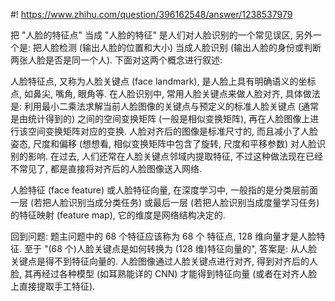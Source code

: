 #! https://www.zhihu.com/question/396162548/answer/1238537979

[comment]: <> (Answer URL: https://www.zhihu.com/question/396162548/answer/1238537979)
[comment]: <> (Question Title: dlib中，获取到的68个人脸特征是如何转换为128维向量的?)
[comment]: <> (Author Name: 采石工)
[comment]: <> (Create Time: 2020-05-22 11:52:22)

把 "人脸的特征点" 当成 "人脸的特征" 是人们对人脸识别的一个常见误区, 另外一个是: 把人脸检测 (输出人脸的位置和大小) 当成人脸识别 (输出人脸的身份或判断两张人脸是否是同一个人). 下面对这两个概念进行叙述:

人脸特征点, 又称为人脸关键点 (face landmark), 是人脸上具有明确语义的坐标点, 如鼻尖, 嘴角, 眼角等. 在人脸识别中, 常用人脸关键点来做人脸对齐, 具体做法是: 利用最小二乘法求解当前人脸图像的关键点与预定义的标准人脸关键点 (通常是由统计得到的) 之间的空间变换矩阵 (一般是相似变换矩阵), 再在人脸图像上进行该空间变换矩阵对应的变换. 人脸对齐后的图像是标准尺寸的, 而且减小了人脸姿态, 尺度和偏移 (想想看, 相似变换矩阵中包含了旋转, 尺度和平移参数) 对人脸识别的影响. 在过去, 人们还常在人脸关键点邻域内提取特征, 不过这种做法现在已经不常见了, 都是直接将对齐后的人脸图像送入网络.

人脸特征 (face feature) 或人脸特征向量, 在深度学习中, 一般指的是分类层前面一层 (若把人脸识别当成分类任务) 或最后一层 (若把人脸识别当成度量学习任务) 的特征映射 (feature map), 它的维度是网络结构决定的.

回到问题: 题主问题中的 68 个特征应该称为 68 个 特征点, 128 维向量才是人脸特征. 至于 "(68 个)人脸关键点是如何转换为 (128 维)特征向量的", 答案是: 从人脸关键点是得不到特征向量的. 人脸图像通过人脸关键点进行对齐, 得到对齐后的人脸, 其再经过各种模型 (如耳熟能详的 CNN) 才能得到特征向量 (或者在对齐人脸上直接提取手工特征).

